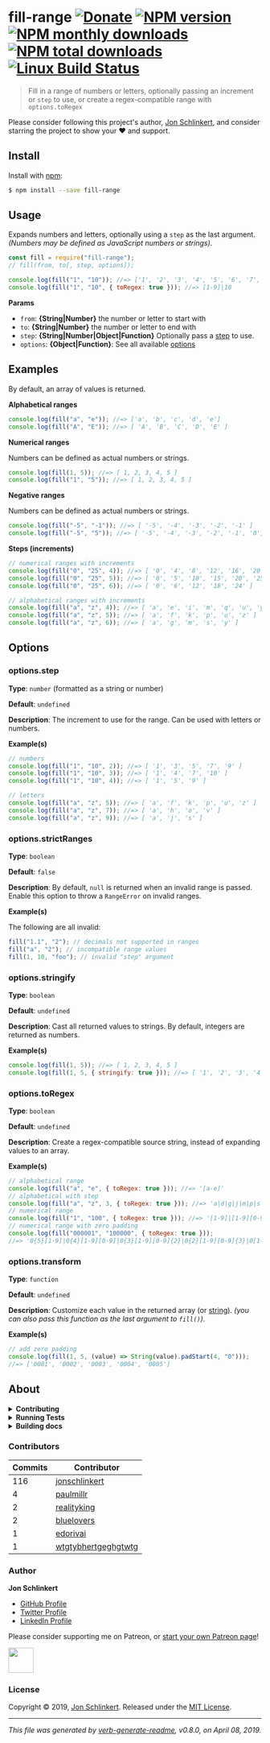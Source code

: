 # fill-range [![Donate](https://img.shields.io/badge/Donate-PayPal-green.svg)](https://www.paypal.com/cgi-bin/webscr?cmd=_s-xclick&hosted_button_id=W8YFZ425KND68) [![NPM version](https://img.shields.io/npm/v/fill-range.svg?style=flat)](https://www.npmjs.com/package/fill-range) [![NPM monthly downloads](https://img.shields.io/npm/dm/fill-range.svg?style=flat)](https://npmjs.org/package/fill-range) [![NPM total downloads](https://img.shields.io/npm/dt/fill-range.svg?style=flat)](https://npmjs.org/package/fill-range) [![Linux Build Status](https://img.shields.io/travis/jonschlinkert/fill-range.svg?style=flat&label=Travis)](https://travis-ci.org/jonschlinkert/fill-range)

> Fill in a range of numbers or letters, optionally passing an increment or `step` to use, or create a regex-compatible range with `options.toRegex`

Please consider following this project's author, [Jon Schlinkert](https://github.com/jonschlinkert), and consider starring the project to show your :heart: and support.

## Install

Install with [npm](https://www.npmjs.com/):

```sh
$ npm install --save fill-range
```

## Usage

Expands numbers and letters, optionally using a `step` as the last argument. _(Numbers may be defined as JavaScript numbers or strings)_.

```js
const fill = require("fill-range");
// fill(from, to[, step, options]);

console.log(fill("1", "10")); //=> ['1', '2', '3', '4', '5', '6', '7', '8', '9', '10']
console.log(fill("1", "10", { toRegex: true })); //=> [1-9]|10
```

**Params**

- `from`: **{String|Number}** the number or letter to start with
- `to`: **{String|Number}** the number or letter to end with
- `step`: **{String|Number|Object|Function}** Optionally pass a [step](#optionsstep) to use.
- `options`: **{Object|Function}**: See all available [options](#options)

## Examples

By default, an array of values is returned.

**Alphabetical ranges**

```js
console.log(fill("a", "e")); //=> ['a', 'b', 'c', 'd', 'e']
console.log(fill("A", "E")); //=> [ 'A', 'B', 'C', 'D', 'E' ]
```

**Numerical ranges**

Numbers can be defined as actual numbers or strings.

```js
console.log(fill(1, 5)); //=> [ 1, 2, 3, 4, 5 ]
console.log(fill("1", "5")); //=> [ 1, 2, 3, 4, 5 ]
```

**Negative ranges**

Numbers can be defined as actual numbers or strings.

```js
console.log(fill("-5", "-1")); //=> [ '-5', '-4', '-3', '-2', '-1' ]
console.log(fill("-5", "5")); //=> [ '-5', '-4', '-3', '-2', '-1', '0', '1', '2', '3', '4', '5' ]
```

**Steps (increments)**

```js
// numerical ranges with increments
console.log(fill("0", "25", 4)); //=> [ '0', '4', '8', '12', '16', '20', '24' ]
console.log(fill("0", "25", 5)); //=> [ '0', '5', '10', '15', '20', '25' ]
console.log(fill("0", "25", 6)); //=> [ '0', '6', '12', '18', '24' ]

// alphabetical ranges with increments
console.log(fill("a", "z", 4)); //=> [ 'a', 'e', 'i', 'm', 'q', 'u', 'y' ]
console.log(fill("a", "z", 5)); //=> [ 'a', 'f', 'k', 'p', 'u', 'z' ]
console.log(fill("a", "z", 6)); //=> [ 'a', 'g', 'm', 's', 'y' ]
```

## Options

### options.step

**Type**: `number` (formatted as a string or number)

**Default**: `undefined`

**Description**: The increment to use for the range. Can be used with letters or numbers.

**Example(s)**

```js
// numbers
console.log(fill("1", "10", 2)); //=> [ '1', '3', '5', '7', '9' ]
console.log(fill("1", "10", 3)); //=> [ '1', '4', '7', '10' ]
console.log(fill("1", "10", 4)); //=> [ '1', '5', '9' ]

// letters
console.log(fill("a", "z", 5)); //=> [ 'a', 'f', 'k', 'p', 'u', 'z' ]
console.log(fill("a", "z", 7)); //=> [ 'a', 'h', 'o', 'v' ]
console.log(fill("a", "z", 9)); //=> [ 'a', 'j', 's' ]
```

### options.strictRanges

**Type**: `boolean`

**Default**: `false`

**Description**: By default, `null` is returned when an invalid range is passed. Enable this option to throw a `RangeError` on invalid ranges.

**Example(s)**

The following are all invalid:

```js
fill("1.1", "2"); // decimals not supported in ranges
fill("a", "2"); // incompatible range values
fill(1, 10, "foo"); // invalid "step" argument
```

### options.stringify

**Type**: `boolean`

**Default**: `undefined`

**Description**: Cast all returned values to strings. By default, integers are returned as numbers.

**Example(s)**

```js
console.log(fill(1, 5)); //=> [ 1, 2, 3, 4, 5 ]
console.log(fill(1, 5, { stringify: true })); //=> [ '1', '2', '3', '4', '5' ]
```

### options.toRegex

**Type**: `boolean`

**Default**: `undefined`

**Description**: Create a regex-compatible source string, instead of expanding values to an array.

**Example(s)**

```js
// alphabetical range
console.log(fill("a", "e", { toRegex: true })); //=> '[a-e]'
// alphabetical with step
console.log(fill("a", "z", 3, { toRegex: true })); //=> 'a|d|g|j|m|p|s|v|y'
// numerical range
console.log(fill("1", "100", { toRegex: true })); //=> '[1-9]|[1-9][0-9]|100'
// numerical range with zero padding
console.log(fill("000001", "100000", { toRegex: true }));
//=> '0{5}[1-9]|0{4}[1-9][0-9]|0{3}[1-9][0-9]{2}|0{2}[1-9][0-9]{3}|0[1-9][0-9]{4}|100000'
```

### options.transform

**Type**: `function`

**Default**: `undefined`

**Description**: Customize each value in the returned array (or [string](#optionstoRegex)). _(you can also pass this function as the last argument to `fill()`)_.

**Example(s)**

```js
// add zero padding
console.log(fill(1, 5, (value) => String(value).padStart(4, "0")));
//=> ['0001', '0002', '0003', '0004', '0005']
```

## About

<details>
<summary><strong>Contributing</strong></summary>

Pull requests and stars are always welcome. For bugs and feature requests, [please create an issue](../../issues/new).

</details>

<details>
<summary><strong>Running Tests</strong></summary>

Running and reviewing unit tests is a great way to get familiarized with a library and its API. You can install dependencies and run tests with the following command:

```sh
$ npm install && npm test
```

</details>

<details>
<summary><strong>Building docs</strong></summary>

_(This project's readme.md is generated by [verb](https://github.com/verbose/verb-generate-readme), please don't edit the readme directly. Any changes to the readme must be made in the [.verb.md](.verb.md) readme template.)_

To generate the readme, run the following command:

```sh
$ npm install -g verbose/verb#dev verb-generate-readme && verb
```

</details>

### Contributors

| **Commits** | **Contributor**                                               |
| ----------- | ------------------------------------------------------------- |
| 116         | [jonschlinkert](https://github.com/jonschlinkert)             |
| 4           | [paulmillr](https://github.com/paulmillr)                     |
| 2           | [realityking](https://github.com/realityking)                 |
| 2           | [bluelovers](https://github.com/bluelovers)                   |
| 1           | [edorivai](https://github.com/edorivai)                       |
| 1           | [wtgtybhertgeghgtwtg](https://github.com/wtgtybhertgeghgtwtg) |

### Author

**Jon Schlinkert**

- [GitHub Profile](https://github.com/jonschlinkert)
- [Twitter Profile](https://twitter.com/jonschlinkert)
- [LinkedIn Profile](https://linkedin.com/in/jonschlinkert)

Please consider supporting me on Patreon, or [start your own Patreon page](https://patreon.com/invite/bxpbvm)!

<a href="https://www.patreon.com/jonschlinkert">
<img src="https://c5.patreon.com/external/logo/become_a_patron_button@2x.png" height="50">
</a>

### License

Copyright © 2019, [Jon Schlinkert](https://github.com/jonschlinkert).
Released under the [MIT License](LICENSE).

---

_This file was generated by [verb-generate-readme](https://github.com/verbose/verb-generate-readme), v0.8.0, on April 08, 2019._
